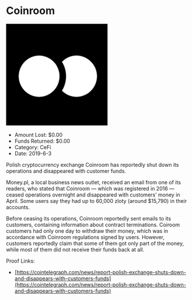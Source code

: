 # Coinroom
![Coinroom](/rektimages/Coinroom.png)
- Amount Lost: $0.00
- Funds Returned: $0.00
- Category: CeFi
- Date: 2019-6-3

Polish cryptocurrency exchange Coinroom has reportedly shut down its operations and disappeared with customer funds.  
  
Money.pl, a local business news outlet, received an email from one of its readers, who stated that Coinroom —  which was registered in 2016 — ceased operations overnight and disappeared with customers’ money in April. Some users say they had up to 60,000 zloty (around $15,790) in their accounts.  
  
Before ceasing its operations, Coinroom reportedly sent emails to its customers, containing information about contract terminations. Coiroom customers had only one day to withdraw their money, which was in accordance with Coinroom regulations signed by users. However, customers reportedly claim that some of them got only part of the money, while most of them did not receive their funds back at all.


Proof Links:
- [https://cointelegraph.com/news/report-polish-exchange-shuts-down-and-disappears-with-customers-funds](https://cointelegraph.com/news/report-polish-exchange-shuts-down-and-disappears-with-customers-funds)


